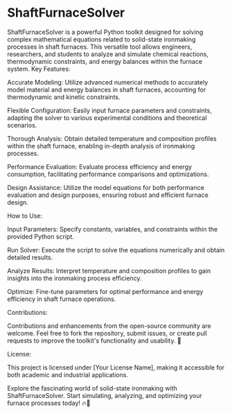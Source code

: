 # ShaftFurnaceSolver
ShaftFurnaceSolver is a powerful Python toolkit designed for solving complex mathematical equations related to solid-state ironmaking processes in shaft furnaces. This versatile tool allows engineers, researchers, and students to analyze and simulate chemical reactions, thermodynamic constraints, and energy balances within the furnace system.
Key Features:

Accurate Modeling: Utilize advanced numerical methods to accurately model material and energy balances in shaft furnaces, accounting for thermodynamic and kinetic constraints.

Flexible Configuration: Easily input furnace parameters and constraints, adapting the solver to various experimental conditions and theoretical scenarios.

Thorough Analysis: Obtain detailed temperature and composition profiles within the shaft furnace, enabling in-depth analysis of ironmaking processes.

Performance Evaluation: Evaluate process efficiency and energy consumption, facilitating performance comparisons and optimizations.

Design Assistance: Utilize the model equations for both performance evaluation and design purposes, ensuring robust and efficient furnace design.

How to Use:

Input Parameters: Specify constants, variables, and constraints within the provided Python script.

Run Solver: Execute the script to solve the equations numerically and obtain detailed results.

Analyze Results: Interpret temperature and composition profiles to gain insights into the ironmaking process efficiency.

Optimize: Fine-tune parameters for optimal performance and energy efficiency in shaft furnace operations.

Contributions:

Contributions and enhancements from the open-source community are welcome. Feel free to fork the repository, submit issues, or create pull requests to improve the toolkit's functionality and usability. 🚀

License:

This project is licensed under [Your License Name], making it accessible for both academic and industrial applications.

Explore the fascinating world of solid-state ironmaking with ShaftFurnaceSolver. Start simulating, analyzing, and optimizing your furnace processes today! 🔥🔬
